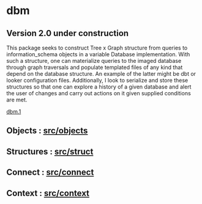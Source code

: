 # __dbm__
## Version 2.0 under construction

This package seeks to construct Tree x Graph structure from queries to information_schema objects in a variable Database implementation. With such a structure, one can materialize queries to the imaged database through graph traversals and populate templated files of any kind that depend on the database structure. An example of the latter might be dbt or looker configuration files. Additionally, I look to serialize and store these structures so that one can explore a history of a given database and alert the user of changes and carry out actions on it given supplied conditions are met.  

[dbm.1](https://github.com/OpenJ92/dbm)

## Objects : [src/objects](https://github.com/OpenJ92/__dbm__/tree/master/src/objects)

## Structures : [src/struct](https://github.com/OpenJ92/__dbm__/tree/master/src/struct)

## Connect : [src/connect](https://github.com/OpenJ92/__dbm__/tree/master/src/connect)

## Context : [src/context](https://github.com/OpenJ92/__dbm__/tree/master/src)

